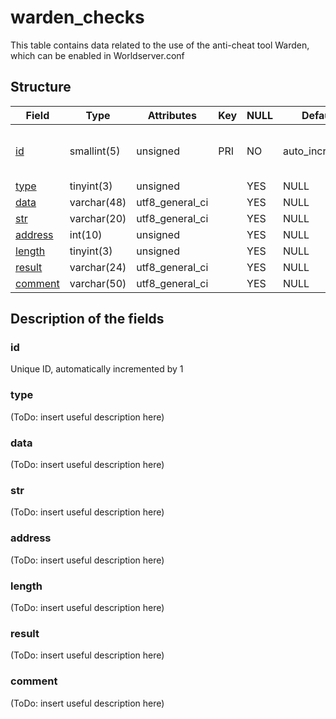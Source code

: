 # warden\_checks

This table contains data related to the use of the anti-cheat tool Warden, which can be enabled in Worldserver.conf

## Structure 

| Field                             | Type        | Attributes        | Key | NULL | Default         | Comment                                   |
|-----------------------------------|-------------|-------------------|-----|------|-----------------|-------------------------------------------|
| [id](#id)           | smallint(5) | unsigned          | PRI | NO   | auto\_increment | Unique ID, automatically incremented by 1 |
| [type](#type)       | tinyint(3)  | unsigned          |     | YES  | NULL            |                                           |
| [data](#data)       | varchar(48) | utf8\_general\_ci |     | YES  | NULL            |                                           |
| [str](#str)         | varchar(20) | utf8\_general\_ci |     | YES  | NULL            |                                           |
| [address](#address) | int(10)     | unsigned          |     | YES  | NULL            |                                           |
| [length](#length)   | tinyint(3)  | unsigned          |     | YES  | NULL            |                                           |
| [result](#result)   | varchar(24) | utf8\_general\_ci |     | YES  | NULL            |                                           |
| [comment](#comment) | varchar(50) | utf8\_general\_ci |     | YES  | NULL            |                                           |

## Description of the fields

### id

Unique ID, automatically incremented by 1

### type

(ToDo: insert useful description here)

### data

(ToDo: insert useful description here)

### str

(ToDo: insert useful description here)

### address

(ToDo: insert useful description here)

### length

(ToDo: insert useful description here)

### result

(ToDo: insert useful description here)

### comment

(ToDo: insert useful description here)

 

